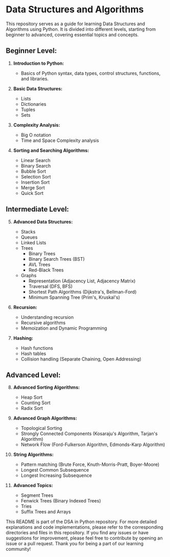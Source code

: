 # Data Structures and Algorithms

This repository serves as a guide for learning Data Structures and Algorithms using Python. It is divided into different levels, starting from beginner to advanced, covering essential topics and concepts.

## Beginner Level:

1. **Introduction to Python:**
   - Basics of Python syntax, data types, control structures, functions, and libraries.

2. **Basic Data Structures:**
   - Lists
   - Dictionaries
   - Tuples
   - Sets

3. **Complexity Analysis:**
   - Big O notation
   - Time and Space Complexity analysis

4. **Sorting and Searching Algorithms:**
   - Linear Search
   - Binary Search
   - Bubble Sort
   - Selection Sort
   - Insertion Sort
   - Merge Sort
   - Quick Sort

## Intermediate Level:

5. **Advanced Data Structures:**
   - Stacks
   - Queues
   - Linked Lists
   - Trees
     - Binary Trees
     - Binary Search Trees (BST)
     - AVL Trees
     - Red-Black Trees
   - Graphs
     - Representation (Adjacency List, Adjacency Matrix)
     - Traversal (DFS, BFS)
     - Shortest Path Algorithms (Dijkstra's, Bellman-Ford)
     - Minimum Spanning Tree (Prim's, Kruskal's)

6. **Recursion:**
   - Understanding recursion
   - Recursive algorithms
   - Memoization and Dynamic Programming

7. **Hashing:**
   - Hash functions
   - Hash tables
   - Collision handling (Separate Chaining, Open Addressing)

## Advanced Level:

8. **Advanced Sorting Algorithms:**
   - Heap Sort
   - Counting Sort
   - Radix Sort

9. **Advanced Graph Algorithms:**
   - Topological Sorting
   - Strongly Connected Components (Kosaraju's Algorithm, Tarjan's Algorithm)
   - Network Flow (Ford-Fulkerson Algorithm, Edmonds-Karp Algorithm)

10. **String Algorithms:**
    - Pattern matching (Brute Force, Knuth-Morris-Pratt, Boyer-Moore)
    - Longest Common Subsequence
    - Longest Increasing Subsequence

11. **Advanced Topics:**
    - Segment Trees
    - Fenwick Trees (Binary Indexed Trees)
    - Tries
    - Suffix Trees and Arrays

This README is part of the DSA in Python repository. For more detailed explanations and code implementations, please refer to the corresponding directories and files in this repository. If you find any issues or have suggestions for improvement, please feel free to contribute by opening an issue or a pull request. Thank you for being a part of our learning community!
